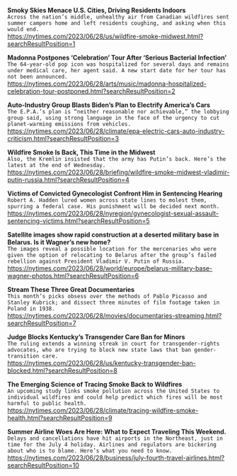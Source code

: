 **Smoky Skies Menace U.S. Cities, Driving Residents Indoors**\
`Across the nation’s middle, unhealthy air from Canadian wildfires sent summer campers home and left residents coughing, and asking when this would end.`\
https://nytimes.com/2023/06/28/us/wildfire-smoke-midwest.html?searchResultPosition=1

**Madonna Postpones ‘Celebration’ Tour After ‘Serious Bacterial Infection’**\
`The 64-year-old pop icon was hospitalized for several days and remains under medical care, her agent said. A new start date for her tour has not been announced.`\
https://nytimes.com/2023/06/28/arts/music/madonna-hospitalized-celebration-tour-postponed.html?searchResultPosition=2

**Auto-Industry Group Blasts Biden’s Plan to Electrify America’s Cars**\
`The E.P.A.’s plan is “neither reasonable nor achievable,” the lobbying group said, using strong language in the face of the urgency to cut planet-warming emissions from vehicles.`\
https://nytimes.com/2023/06/28/climate/epa-electric-cars-auto-industry-criticism.html?searchResultPosition=3

**Wildfire Smoke Is Back, This Time in the Midwest**\
`Also, the Kremlin insisted that the army has Putin’s back. Here’s the latest at the end of Wednesday.`\
https://nytimes.com/2023/06/28/briefing/wildfire-smoke-midwest-vladimir-putin-russia.html?searchResultPosition=4

**Victims of Convicted Gynecologist Confront Him in Sentencing Hearing**\
`Robert A. Hadden lured women across state lines to molest them, spurring a federal case. His punishment will be decided next month.`\
https://nytimes.com/2023/06/28/nyregion/gynecologist-sexual-assault-sentencing-victims.html?searchResultPosition=5

**Satellite images show rapid construction at a deserted military base in Belarus. Is it Wagner’s new home?**\
`The images reveal a possible location for the mercenaries who were given the option of relocating to Belarus after the group’s failed rebellion against President Vladimir V. Putin of Russia.`\
https://nytimes.com/2023/06/28/world/europe/belarus-military-base-wagner-photos.html?searchResultPosition=6

**Stream These Three Great Documentaries**\
`This month’s picks obsess over the methods of Pablo Picasso and Stanley Kubrick; and dissect three minutes of film footage taken in Poland in 1938.`\
https://nytimes.com/2023/06/28/movies/documentaries-streaming.html?searchResultPosition=7

**Judge Blocks Kentucky’s Transgender Care Ban for Minors**\
`The ruling extends a winning streak in court for transgender-rights advocates, who are trying to block new state laws that ban gender-transition care.`\
https://nytimes.com/2023/06/28/us/kentucky-transgender-ban-blocked.html?searchResultPosition=8

**The Emerging Science of Tracing Smoke Back to Wildfires**\
`An upcoming study links smoke pollution across the United States to individual wildfires and could help predict which fires will be most harmful to public health.`\
https://nytimes.com/2023/06/28/climate/tracing-wildfire-smoke-health.html?searchResultPosition=9

**Summer Airline Woes Are Here: What to Expect Traveling This Weekend.**\
`Delays and cancellations have hit airports in the Northeast, just in time for the July 4 holiday. Airlines and regulators are bickering about who is to blame. Here’s what you need to know.`\
https://nytimes.com/2023/06/28/business/july-fourth-travel-airlines.html?searchResultPosition=10

